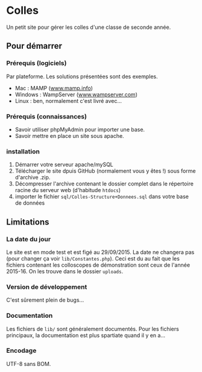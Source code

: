 # Colles

Un petit site pour gérer les colles d'une classe de seconde année.

## Pour démarrer

### Prérequis (logiciels)

Par plateforme. Les solutions présentées sont des exemples.

* Mac : MAMP (www.mamp.info)
* Windows : WampServer (www.wampserver.com)
* Linux : ben, normalement c'est livré avec...

### Prérequis (connaissances)

* Savoir utiliser phpMyAdmin pour importer une base.
* Savoir mettre en place un site sous apache.

### installation

1. Démarrer votre serveur apache/mySQL
2. Télécharger le site dpuis GitHub (normalement vous y êtes !) sous forme d'archive .zip.
3. Décompresser l'archive contenant le dossier complet dans le répertoire racine du serveur web (d'habitude `htdocs`)
2. importer le fichier `sql/Colles-Structure+Donnees.sql` dans votre base de données

## Limitations

### La date du jour

Le site est en mode test et est figé au 29/09/2015. La date ne changera pas (pour changer ça voir `lib/Constantes.php`). Ceci est du au fait que les fichiers contenant les colloscopes de démonstration sont ceux de l'année 2015-16. On les trouve dans le dossier `uploads`.

### Version de développement

C'est sûrement plein de bugs...

### Documentation

Les fichiers de `lib/` sont généralement documentés. Pour les fichiers principaux, la documentation est plus spartiate quand il y en a...

### Encodage

UTF-8 sans BOM.